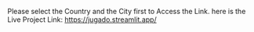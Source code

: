 Please select the Country and the City first to Access the Link. 
here is the Live Project Link: https://jugado.streamlit.app/
